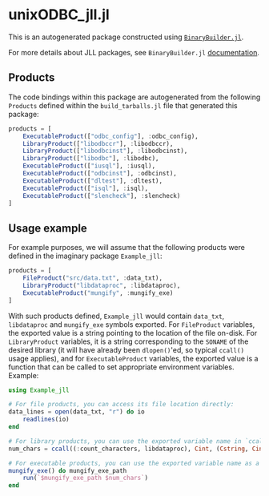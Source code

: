 # unixODBC_jll.jl

This is an autogenerated package constructed using [`BinaryBuilder.jl`](https://github.com/JuliaPackaging/BinaryBuilder.jl).

For more details about JLL packages, see `BinaryBuilder.jl` [documentation](https://juliapackaging.github.io/BinaryBuilder.jl/dev/jll/).

## Products

The code bindings within this package are autogenerated from the following `Products` defined within the `build_tarballs.jl` file that generated this package:

```julia
products = [
    ExecutableProduct(["odbc_config"], :odbc_config),
    LibraryProduct(["libodbccr"], :libodbccr),
    LibraryProduct(["libodbcinst"], :libodbcinst),
    LibraryProduct(["libodbc"], :libodbc),
    ExecutableProduct(["iusql"], :iusql),
    ExecutableProduct(["odbcinst"], :odbcinst),
    ExecutableProduct(["dltest"], :dltest),
    ExecutableProduct(["isql"], :isql),
    ExecutableProduct(["slencheck"], :slencheck)
]
```

## Usage example

For example purposes, we will assume that the following products were defined in the imaginary package `Example_jll`:

```julia
products = [
    FileProduct("src/data.txt", :data_txt),
    LibraryProduct("libdataproc", :libdataproc),
    ExecutableProduct("mungify", :mungify_exe)
]
```

With such products defined, `Example_jll` would contain `data_txt`, `libdataproc` and `mungify_exe` symbols exported. For `FileProduct` variables, the exported value is a string pointing to the location of the file on-disk.  For `LibraryProduct` variables, it is a string corresponding to the `SONAME` of the desired library (it will have already been `dlopen()`'ed, so typical `ccall()` usage applies), and for `ExecutableProduct` variables, the exported value is a function that can be called to set appropriate environment variables.  Example:

```julia
using Example_jll

# For file products, you can access its file location directly:
data_lines = open(data_txt, "r") do io
    readlines(io)
end

# For library products, you can use the exported variable name in `ccall()` invocations directly
num_chars = ccall((:count_characters, libdataproc), Cint, (Cstring, Cint), data_lines[1], length(data_lines[1]))

# For executable products, you can use the exported variable name as a function that you can call
mungify_exe() do mungify_exe_path
    run(`$mungify_exe_path $num_chars`)
end
```
